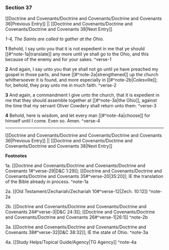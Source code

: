 ### Section 37

[[Doctrine and Covenants/Doctrine and Covenants/Doctrine and Covenants 36|Previous Entry]]  ||  [[Doctrine and Covenants/Doctrine and Covenants/Doctrine and Covenants 38|Next Entry]]

*1-4, The Saints are called to gather at the Ohio.*

**1**  Behold, I say unto you that it is not expedient in me that ye should [[#^note-1a|translate]] any more until ye shall go to the Ohio, and this because of the enemy and for your sakes. ^verse-1

**2**  And again, I say unto you that ye shall not go until ye have preached my gospel in those parts, and have [[#^note-2a|strengthened]] up the church whithersoever it is found, and more especially in [[#^note-2b|Colesville]]; for, behold, they pray unto me in much faith. ^verse-2

**3**  And again, a commandment I give unto the church, that it is expedient in me that they should assemble together at [[#^note-3a|the Ohio]], against the time that my servant Oliver Cowdery shall return unto them. ^verse-3

**4**  Behold, here is wisdom, and let every man [[#^note-4a|choose]] for himself until I come. Even so. Amen. ^verse-4


---
[[Doctrine and Covenants/Doctrine and Covenants/Doctrine and Covenants 36|Previous Entry]]  ||  [[Doctrine and Covenants/Doctrine and Covenants/Doctrine and Covenants 38|Next Entry]]


**Footnotes**


1a. [[Doctrine and Covenants/Doctrine and Covenants/Doctrine and Covenants 1#^verse-29|D&C 1:29]]; [[Doctrine and Covenants/Doctrine and Covenants/Doctrine and Covenants 35#^verse-20|35:20]]; IE the translation of the Bible already in process.  ^note-1a

2a. [[Old Testament/Zechariah/Zechariah 10#^verse-12|Zech. 10:12]] ^note-2a

2b. [[Doctrine and Covenants/Doctrine and Covenants/Doctrine and Covenants 24#^verse-3|D&C 24:3]]; [[Doctrine and Covenants/Doctrine and Covenants/Doctrine and Covenants 26#^verse-1|26:1]] ^note-2b

3a. [[Doctrine and Covenants/Doctrine and Covenants/Doctrine and Covenants 38#^verse-32|D&C 38:32]]; IE the state of Ohio.  ^note-3a

4a. [[Study Helps/Topical Guide/Agency|TG Agency]] ^note-4a
